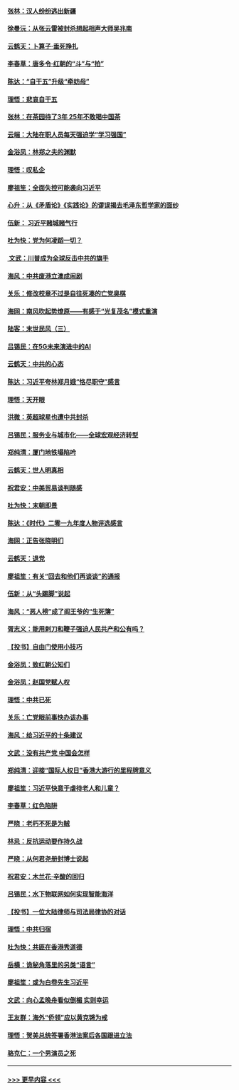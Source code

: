 #### [张林：汉人纷纷逃出新疆](../pages/nsc993/n11743530.md?t=12251444) 
#### [徐曼沅：从张云雷被封杀想起相声大师吴兆南](../pages/nsc993/n11741816.md?t=12251444) 
#### [云鹤天：卜算子‧垂死挣扎](../pages/nsc993/n11739956.md?t=12251444) 
#### [李春草：唐多令‧红朝的“斗”与“拍”](../pages/nsc993/n11739830.md?t=12251444) 
#### [陈达：“自干五”升级“牵妨母”](../pages/nsc993/n11739724.md?t=12251444) 
#### [理悟：悲哀自干五](../pages/nsc993/n11739547.md?t=12251444) 
#### [张林：在茶园待了3年 25年不敢喝中国茶](../pages/nsc993/n11739240.md?t=12251444) 
#### [云端：大陆在职人员每天强迫学“学习强国”](../pages/nsc993/n11738735.md?t=12251444) 
#### [金浴凤：林郑之夫的渊默](../pages/nsc993/n11737735.md?t=12251444) 
#### [理悟：叹私企](../pages/nsc993/n11737715.md?t=12251444) 
#### [廖祖笙：全面失控可能袭向习近平](../pages/nsc993/n11737704.md?t=12251444) 
#### [心升：从《矛盾论》《实践论》的谬误揭去毛泽东哲学家的面纱](../pages/nsc993/n11736962.md?t=12251444) 
#### [伍新： 习近平赌城赌气行](../pages/nsc993/n11736929.md?t=12251444) 
#### [吐为快：党为何凌蹈一切？](../pages/nsc993/n11736915.md?t=12251444) 
#### [ 文武：川普成为全球反击中共的旗手](../pages/nsc993/n11736882.md?t=12251444) 
#### [海风：中共废港立澳成闹剧](../pages/nsc993/n11735857.md?t=12251444) 
#### [关乐：修改校章不过是自往死凑的亡党臭棋](../pages/nsc993/n11735097.md?t=12251444) 
#### [海网：南风吹起势燎原——有感于“光复茂名”模式重演](../pages/nsc993/n11732308.md?t=12251444) 
#### [陆客：末世民风（三）](../pages/nsc993/n11732211.md?t=12251444) 
#### [吕锡民：在5G未来演进中的AI](../pages/nsc993/n11730010.md?t=12251444) 
#### [云鹤天：中共的心态](../pages/nsc993/n11729906.md?t=12251444) 
#### [陈达：习近平夸林郑月娥“恪尽职守”感言](../pages/nsc993/n11729881.md?t=12251444) 
#### [理悟：天开眼](../pages/nsc993/n11729699.md?t=12251444) 
#### [洪微：英超球星也遭中共封杀](../pages/nsc993/n11727243.md?t=12251444) 
#### [吕锡民：服务业与城市化——全球宏观经济转型](../pages/nsc993/n11725845.md?t=12251444) 
#### [郑纯清：厦门地铁塌陷吟](../pages/nsc993/n11725813.md?t=12251444) 
#### [云鹤天：世人明真相](../pages/nsc993/n11725621.md?t=12251444) 
#### [祝君安：中美贸易谈判随感](../pages/nsc993/n11725609.md?t=12251444) 
#### [吐为快：末朝即景](../pages/nsc993/n11723365.md?t=12251444) 
#### [陈达：《时代》二零一九年度人物评选感言](../pages/nsc993/n11723337.md?t=12251444) 
#### [海网：正告张晓明们](../pages/nsc993/n11723228.md?t=12251444) 
#### [云鹤天：退党](../pages/nsc993/n11723056.md?t=12251444) 
#### [廖祖笙：有关“回去和他们再谈谈”的通报](../pages/nsc993/n11722442.md?t=12251444) 
#### [伍新：从“头踢脚”说起](../pages/nsc993/n11722429.md?t=12251444) 
#### [海风：“恶人榜”成了阎王爷的“生死簿”](../pages/nsc993/n11722272.md?t=12251444) 
#### [胥志义：能用剌刀和鞭子强迫人民共产和公有吗？](../pages/nsc993/n11720569.md?t=12251444) 
#### [【投书】自由门使用小技巧](../pages/nsc993/n11720180.md?t=12251444) 
#### [金浴凤：致红朝公知们](../pages/nsc993/n11720563.md?t=12251444) 
#### [金浴凤：赵国党赋人权](../pages/nsc993/n11720533.md?t=12251444) 
#### [理悟：中共已死](../pages/nsc993/n11720233.md?t=12251444) 
#### [关乐：亡党眼前事快办该办事](../pages/nsc993/n11719160.md?t=12251444) 
#### [海风：给习近平的十条建议](../pages/nsc993/n11717616.md?t=12251444) 
#### [文武：没有共产党 中国会怎样](../pages/nsc993/n11717584.md?t=12251444) 
#### [郑纯清：迎接“国际人权日”香港大游行的里程牌意义](../pages/nsc993/n11717417.md?t=12251444) 
#### [廖祖笙：习近平快意于虐待老人和儿童？](../pages/nsc993/n11715313.md?t=12251444) 
#### [李春草：红色陷阱](../pages/nsc993/n11715029.md?t=12251444) 
#### [严晓：老朽不死是为贼](../pages/nsc993/n11712910.md?t=12251444) 
#### [林忌：反抗运动要作持久战](../pages/nsc993/n11712623.md?t=12251444) 
#### [严晓：从何君尧册封博士说起](../pages/nsc993/n11712465.md?t=12251444) 
#### [祝君安：木兰花·辛酸的回归](../pages/nsc993/n11712381.md?t=12251444) 
#### [吕锡民：水下物联网如何实现智能海洋](../pages/nsc993/n11711158.md?t=12251444) 
#### [【投书】一位大陆律师与司法局律协的对话](../pages/nsc993/n11709675.md?t=12251444) 
#### [理悟：中共归宿](../pages/nsc993/n11710059.md?t=12251444) 
#### [吐为快：共匪在香港秀道德](../pages/nsc993/n11709979.md?t=12251444) 
#### [岳横：诡秘角落里的另类“语言”](../pages/nsc993/n11709792.md?t=12251444) 
#### [廖祖笙：或为白卷先生习近平](../pages/nsc993/n11708330.md?t=12251444) 
#### [文武：向心孟晚舟看似倒楣 实则幸运](../pages/nsc993/n11708236.md?t=12251444) 
#### [王友群：海外“侨领”应以黄克锵为戒](../pages/nsc993/n11706176.md?t=12251444) 
#### [理悟：贺美总统签署香港法案后各国跟进立法](../pages/nsc993/n11706853.md?t=12251444) 
#### [骆克仁：一个男演员之死](../pages/nsc993/n11706677.md?t=12251444) 

----
#### [ >>> 更早内容 <<< ](../indexes/nsc993-earlier.md)
